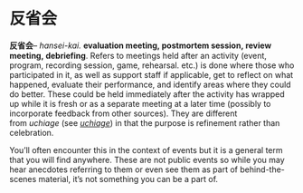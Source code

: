 # 反省会

**反省会**– _hansei-kai._ **evaluation meeting, postmortem session, review meeting, debriefing**. Refers to meetings held after an activity (event, program, recording session, game, rehearsal. etc.) is done where those who participated in it, as well as support staff if applicable, get to reflect on what happened, evaluate their performance, and identify areas where they could do better. These could be held immediately after the activity has wrapped up while it is fresh or as a separate meeting at a later time (possibly to incorporate feedback from other sources). They are different from _uchiage_ (see _[uchiage](https://whimsicaltranslations.wordpress.com/seiyuu-subculture-term-glossary/#uchiage)_) in that the purpose is refinement rather than celebration.  
  
You’ll often encounter this in the context of events but it is a general term that you will find anywhere. These are not public events so while you may hear anecdotes referring to them or even see them as part of behind-the-scenes material, it’s not something you can be a part of.
